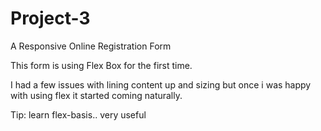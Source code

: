 # Project-3

A Responsive Online Registration Form

This form is using Flex Box for the first time.

I had a few issues with lining content up and sizing but once i was happy with using flex it started coming naturally.

Tip: learn flex-basis.. very useful